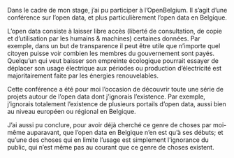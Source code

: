 Dans le cadre de mon stage, j’ai pu participer à l’OpenBelgium. Il s’agit d’une conférence sur l’open data, et plus particulièrement l’open data en Belgique.

L’open data consiste à laisser libre accès (liberté de consultation, de copie et d’utilisation par les humains & machines) certaines données. Par exemple, dans un but de transparence il peut être utile que n’importe quel citoyen puisse voir combien les membres du gouvernement sont payés. Quelqu’un qui veut baisser son empreinte écologique pourrait essayer de déplacer son usage électrique aux périodes ou production d’électricité est majoritairement faite par les énergies renouvelables.

Cette conférence a été pour moi l’occasion de découvrir toute une série de projets autour de l’open data dont j’ignorais l’existence. Par exemple, j’ignorais totalement l’existence de plusieurs portails d’open data, aussi bien au niveau européen ou régional en Belgique.

J’ai aussi pu conclure, pour avoir déjà cherché ce genre de choses par moi-même auparavant, que l’open data en Belgique n’en est qu’à ses débuts; et qu’une des choses qui en limite l’usage est simplement l’ignorance du public, qui n’est même pas au courant que ce genre de choses existent.
